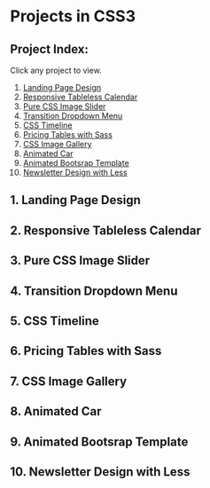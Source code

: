 # Projects in CSS3
## Project Index:
Click any project to view.

1. [Landing Page Design]()
2. [Responsive Tableless Calendar]()
3. [Pure CSS Image Slider]()
4. [Transition Dropdown Menu]()
5. [CSS Timeline]()
6. [Pricing Tables with Sass]()
7. [CSS Image Gallery]()
8. [Animated Car]()
9. [Animated Bootsrap Template]()
10. [Newsletter Design with Less]()

## 1. Landing Page Design
## 2. Responsive Tableless Calendar
## 3. Pure CSS Image Slider
## 4. Transition Dropdown Menu
## 5. CSS Timeline
## 6. Pricing Tables with Sass
## 7. CSS Image Gallery
## 8. Animated Car
## 9. Animated Bootsrap Template
## 10. Newsletter Design with Less